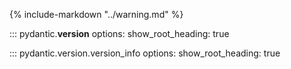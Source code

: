 {% include-markdown "../warning.md" %}

::: pydantic.__version__
    options:
        show_root_heading: true

::: pydantic.version.version_info
    options:
        show_root_heading: true
